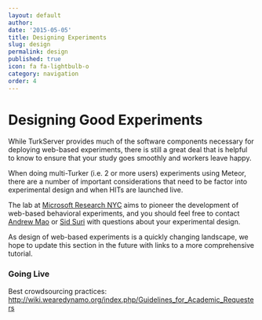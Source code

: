 ```yaml
---
layout: default
author:
date: '2015-05-05'
title: Designing Experiments
slug: design
permalink: design
published: true
icon: fa fa-lightbulb-o
category: navigation
order: 4
---
```


# Designing Good Experiments

While TurkServer provides much of the software components necessary
for deploying web-based experiments, there is still a great deal that
is helpful to know to ensure that your study goes smoothly and workers
leave happy.

When doing multi-Turker (i.e. 2 or more users) experiments using Meteor, there
are a number of important considerations that need to be factor into
experimental design and when HITs are launched live.

The lab at [Microsoft Research
NYC](http://research.microsoft.com/en-us/labs/newyork/) aims to pioneer the
development of web-based behavioral experiments, and you should feel free to
contact [Andrew Mao](http://www.andrewmao.net/) or [Sid
Suri](http://www.sidsuri.com/) with questions about your experimental design.

As design of web-based experiments is a quickly changing landscape, we
hope to update this section in the future with links to a more
comprehensive tutorial.

### Going Live

Best crowdsourcing practices: 
http://wiki.wearedynamo.org/index.php/Guidelines_for_Academic_Requesters
